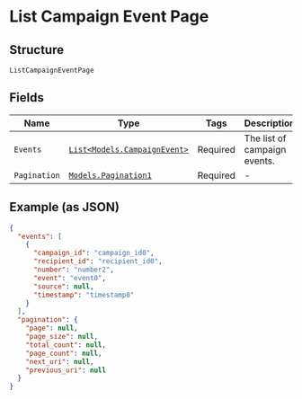 
# List Campaign Event Page

## Structure

`ListCampaignEventPage`

## Fields

| Name | Type | Tags | Description |
|  --- | --- | --- | --- |
| `Events` | [`List<Models.CampaignEvent>`](/doc/models/campaign-event.md) | Required | The list of campaign events. |
| `Pagination` | [`Models.Pagination1`](/doc/models/pagination-1.md) | Required | - |

## Example (as JSON)

```json
{
  "events": [
    {
      "campaign_id": "campaign_id0",
      "recipient_id": "recipient_id0",
      "number": "number2",
      "event": "event0",
      "source": null,
      "timestamp": "timestamp8"
    }
  ],
  "pagination": {
    "page": null,
    "page_size": null,
    "total_count": null,
    "page_count": null,
    "next_uri": null,
    "previous_uri": null
  }
}
```


